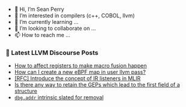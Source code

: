 - 👋 Hi, I’m Sean Perry
- 👀 I’m interested in compilers (c++, COBOL, llvm)
- 🌱 I’m currently learning ...
- 💞️ I’m looking to collaborate on ...
- 📫 How to reach me ...

<!---
s66perry/s66perry is a ✨ special ✨ repository because its `README.md` (this file) appears on your GitHub profile.
You can click the Preview link to take a look at your changes.
--->
### 📕 Latest LLVM Discourse Posts

<!-- DISCOURSE-LLVM:START -->
- [How to affect registers to make macro fusion happen](https://discourse.llvm.org/t/how-to-affect-registers-to-make-macro-fusion-happen/68932#post_1)
- [How can I create a new eBPF map in user llvm pass?](https://discourse.llvm.org/t/how-can-i-create-a-new-ebpf-map-in-user-llvm-pass/68931#post_1)
- [[RFC] Introduce the concept of IR listeners in MLIR](https://discourse.llvm.org/t/rfc-introduce-the-concept-of-ir-listeners-in-mlir/67854?page=2#post_31)
- [Is there any way to retain the GEPs which lead to the first field of a structure](https://discourse.llvm.org/t/is-there-any-way-to-retain-the-geps-which-lead-to-the-first-field-of-a-structure/68929#post_1)
- [`dbg.addr` intrinsic slated for removal](https://discourse.llvm.org/t/dbg-addr-intrinsic-slated-for-removal/68781#post_3)
<!-- DISCOURSE-LLVM:END -->
